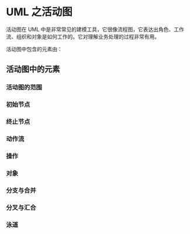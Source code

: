 # UML 之活动图
活动图在 UML 中是非常常见的建模工具，它很像流程图，它表达出角色、工作流、组织和对象是如何工作的。它对理解业务处理的过程非常有用。

活动图中包含的元素由：

## 活动图中的元素

### 活动图的范围

### 初始节点

### 终止节点

### 动作流

### 操作

### 对象

### 分支与合并

### 分叉与汇合

### 泳道




